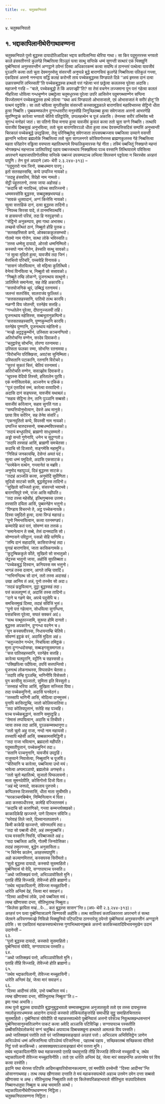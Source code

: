 ```yaml
---
title: ०४. चतुक्कनिपातो

---
```

४. चतुक्कनिपातो  


## १. भद्दाकापिलानीथेरीगाथावण्णना

चतुक्कनिपाते पुत्तो बुद्धस्स दायादोतिआदिका भद्दाय कापिलानिया थेरिया गाथा। सा किर पदुमुत्तरस्स भगवतो काले हंसवतीनगरे कुलगेहे निब्बत्तित्वा विञ्ञुतं पत्वा सत्थु सन्तिके धम्मं सुणन्ती सत्थारं एकं भिक्खुनिं पुब्बेनिवासं अनुस्सरन्तीनं अग्गट्ठाने ठपेन्तं दिस्वा अधिकारकम्मं कत्वा सयम्पि तं ठानन्तरं पत्थेत्वा यावजीवं पुञ्ञानि कत्वा ततो चुता देवमनुस्सेसु संसरन्ती अनुप्पन्ने बुद्धे बाराणसियं कुलगेहे निब्बत्तित्वा पतिकुलं गन्त्वा, एकदिवसं अत्तनो ननन्दाय सद्धिं कलहं करोन्ती ताय पच्चेकबुद्धस्स पिण्डपाते दिन्ने ‘‘अयं इमस्स दानं दत्वा उळारसम्पत्तिं लभिस्सती’’ति पच्चेकबुद्धस्स हत्थतो पत्तं गहेत्वा भत्तं छड्डेत्वा कललस्स पूरेत्वा अदासि। महाजनो गरहि – ‘‘बाले, पच्चेकबुद्धो ते किं अपरज्झी’’ति? सा तेसं वचनेन लज्जमाना पुन पत्तं गहेत्वा कललं नीहरित्वा धोवित्वा गन्धचुण्णेन उब्बट्टेत्वा चतुमधुरस्स पूरेत्वा उपरि आसित्तेन पदुमगब्भवण्णेन सप्पिना विज्जोतमानं पच्चेकबुद्धस्स हत्थे ठपेत्वा ‘‘यथा अयं पिण्डपातो ओभासजातो, एवं ओभासजातं मे सरीरं होतू’’ति पत्थनं पट्ठपेसि। सा ततो चवित्वा सुगतीसुयेव संसरन्ती कस्सपबुद्धकाले बाराणसियं महाविभवस्स सेट्ठिनो धीता हुत्वा निब्बत्ति। पुब्बकम्मफलेन दुग्गन्धसरीरा मनुस्सेहि जिगुच्छितब्बा हुत्वा संवेगजाता अत्तनो आभरणेहि सुवण्णिट्ठकं कारेत्वा भगवतो चेतिये पतिट्ठपेसि, उप्पलहत्थेन च पूजं अकासि। तेनस्सा सरीरं तस्मिंयेव भवे सुगन्धं मनोहरं जातं। सा पतिनो पिया मनापा हुत्वा यावजीवं कुसलं कत्वा ततो चुता सग्गे निब्बत्ति। तत्थापि यावजीवं दिब्बसुखं अनुभवित्वा, ततो चुता बाराणसिरञ्ञो धीता हुत्वा तत्थ देवसम्पत्तिसदिसं सम्पत्तिं अनुभवन्ती चिरकालं पच्चेकबुद्धे उपट्ठहित्वा, तेसु परिनिब्बुतेसु संवेगजाता तापसपब्बज्जाय पब्बजित्वा उय्याने वसन्ती झानानि भावेत्वा ब्रह्मलोके निब्बत्तित्वा ततो चुता सागलनगरे कोसियगोत्तस्स ब्राह्मणकुलस्स गेहे निब्बत्तित्वा महता परिहारेन वड्ढित्वा वयप्पत्ता महातित्थगामे पिप्फलिकुमारस्स गेहं नीता। तस्मिं पब्बजितुं निक्खन्ते महन्तं भोगक्खन्धं महन्तञ्च ञातिपरिवट्टं पहाय पब्बज्जत्थाय निक्खमित्वा पञ्च वस्सानि तित्थियारामे पविसित्वा अपरभागे महापजापतिगोतमिया सन्तिके पब्बज्जं उपसम्पदञ्च लभित्वा विपस्सनं पट्ठपेत्वा न चिरस्सेव अरहत्तं पापुणि। तेन वुत्तं अपदाने (अप॰ थेरी २.३.२४४-३१३) –  
‘‘पदुमुत्तरो नाम जिनो, सब्बधम्मान पारगू।  
इतो सतसहस्सम्हि, कप्पे उप्पज्जि नायको॥  
‘‘तदाहु हंसवतियं, विदेहो नाम नामतो।  
सेट्ठी पहूतरतनो, तस्स जाया अहोसहं॥  
‘‘कदाचि सो नरादिच्चं, उपेच्च सपरिज्जनो।  
धम्ममस्सोसि बुद्धस्स, सब्बदुक्खभयप्पहं॥  
‘‘सावकं धुतवादानं, अग्गं कित्तेसि नायको।  
सुत्वा सत्ताहिकं दानं, दत्वा बुद्धस्स तादिनो॥  
‘‘निपच्च सिरसा पादे, तं ठानमभिपत्थयिं।  
स हासयन्तो परिसं, तदा हि नरपुङ्गवो॥  
‘‘सेट्ठिनो अनुकम्पाय, इमा गाथा अभासथ।  
लच्छसे पत्थितं ठानं, निब्बुतो होहि पुत्तक॥  
‘‘सतसहस्सितो कप्पे, ओक्काककुलसम्भवो।  
गोतमो नाम गोत्तेन, सत्था लोके भविस्सति॥  
‘‘तस्स धम्मेसु दायादो, ओरसो धम्मनिम्मितो।  
कस्सपो नाम गोत्तेन, हेस्सति सत्थु सावको॥  
‘‘तं सुत्वा मुदितो हुत्वा, यावजीवं तदा जिनं।  
मेत्तचित्तो परिचरि, पच्चयेहि विनायकं॥  
‘‘सासनं जोतयित्वान, सो मद्दित्वा कुतित्थिये।  
वेनेय्यं विनयित्वा च, निब्बुतो सो ससावको॥  
‘‘निब्बुते तम्हि लोकग्गे, पूजनत्थाय सत्थुनो।  
ञातिमित्ते समानेत्वा, सह तेहि अकारयि॥  
‘‘सत्तयोजनिकं थूपं, उब्बिद्धं रतनामयं।  
जलन्तं सतरंसिंव, सालराजंव फुल्लितं॥  
‘‘सत्तसतसहस्सानि, पातियो तत्थ कारयि।  
नळग्गी विय जोतन्ती, रतनेहेव सत्तहि॥  
‘‘गन्धतेलेन पूरेत्वा, दीपानुज्जलयी तहिं।  
पूजनत्थाय महेसिस्स, सब्बभूतानुकम्पिनो॥  
‘‘सत्तसतसहस्सानि, पुण्णकुम्भानि कारयि।  
रतनेहेव पुण्णानि, पूजनत्थाय महेसिनो॥  
‘‘मज्झे अट्ठट्ठकुम्भीनं, उस्सिता कञ्चनग्घियो।  
अतिरोचन्ति वण्णेन, सरदेव दिवाकरो॥  
‘‘चतुद्वारेसु सोभन्ति, तोरणा रतनामया।  
उस्सिता फलका रम्मा, सोभन्ति रतनामया॥  
‘‘विरोचन्ति परिक्खित्ता, अवटंसा सुनिम्मिता।  
उस्सितानि पटाकानि, रतनानि विरोचरे॥  
‘‘सुरत्तं सुकतं चित्तं, चेतियं रतनामयं।  
अतिरोचति वण्णेन, ससञ्झोव दिवाकरो॥  
‘‘थूपस्स वेदियो तिस्सो, हरितालेन पूरयि।  
एकं मनोसिलायेकं, अञ्जनेन च एकिकं॥  
‘‘पूजं एतादिसं रम्मं, कारेत्वा वरवादिनो।  
अदासि दानं सङ्घस्स, यावजीवं यथाबलं॥  
‘‘सहाव सेट्ठिना तेन, तानि पुञ्ञानि सब्बसो।  
यावजीवं करित्वान, सहाव सुगतिं गता॥  
‘‘सम्पत्तियोनुभोत्वान, देवत्ते अथ मानुसे।  
छाया विय सरीरेन, सह तेनेव संसरिं॥  
‘‘एकनवुतितो कप्पे, विपस्सी नाम नायको।  
उप्पज्जि चारुदस्सनो, सब्बधम्मविपस्सको॥  
‘‘तदायं बन्धुपतियं, ब्राह्मणो साधुसम्मतो।  
अड्ढो सन्तो गुणेनापि, धनेन च सुदुग्गतो॥  
‘‘तदापि तस्साहं आसिं, ब्राह्मणी समचेतसा।  
कदाचि सो दिजवरो, सङ्गमेसि महामुनिं॥  
‘‘निसिन्नं जनकायम्हि, देसेन्तं अमतं पदं।  
सुत्वा धम्मं पमुदितो, अदासि एकसाटकं॥  
‘‘घरमेकेन वत्थेन, गन्त्वानेतं स मब्रवि।  
अनुमोद महापुञ्ञं, दिन्नं बुद्धस्स साटकं॥  
‘‘तदाहं अञ्जलिं कत्वा, अनुमोदिं सुपीणिता।  
सुदिन्नो साटको सामि, बुद्धसेट्ठस्स तादिनो॥  
‘‘सुखितो सज्जितो हुत्वा, संसरन्तो भवाभवे।  
बाराणसिपुरे रम्मे, राजा आसि महीपति॥  
‘‘तदा तस्स महेसीहं, इत्थिगुम्बस्स उत्तमा।  
तस्साति दयिता आसिं, पुब्बस्नेहेन भत्तुनो॥  
‘‘पिण्डाय विचरन्ते ते, अट्ठ पच्चेकनायके।  
दिस्वा पमुदितो हुत्वा, दत्वा पिण्डं महारहं॥  
‘‘पुनो निमन्तयित्वान, कत्वा रतनमण्डपं।  
कम्मारेहि कतं पत्तं, सोवण्णं वत तत्तकं॥  
‘‘समानेत्वान ते सब्बे, तेसं दानमदासि सो।  
सोण्णासने पविट्ठानं, पसन्नो सेहि पाणिभि॥  
‘‘तम्पि दानं सहादासिं, कासिराजेनहं तदा।  
पुनाहं बाराणसियं, जाता कासिकगामके॥  
‘‘कुटुम्बिककुले फीते, सुखितो सो सभातुको।  
जेट्ठस्स भातुनो जाया, अहोसिं सुपतिब्बता॥  
‘‘पच्चेकबुद्धं दिस्वान, कनियस्स मम भत्तुनो।  
भागन्नं तस्स दत्वान, आगते तम्हि पावदिं॥  
‘‘नाभिनन्दित्थ सो दानं, ततो तस्स अदासहं।  
उखा आनिय तं अन्नं, पुनो तस्सेव सो अदा॥  
‘‘तदन्नं छड्डयित्वान, दुट्ठा बुद्धस्सहं तदा।  
पत्तं कललपुण्णं तं, अदासिं तस्स तादिनो॥  
‘‘दाने च गहणे चेव, अपचे पदुसेपि च।  
समचित्तमुखं दिस्वा, तदाहं संविजिं भुसं॥  
‘‘पुनो पत्तं गहेत्वान, सोधयित्वा सुगन्धिना,  
पसन्नचित्ता पूरेत्वा, सघतं सक्करं अदं॥  
‘‘यत्थ यत्थूपपज्जामि, सुरूपा होमि दानतो।  
बुद्धस्स अपकारेन, दुग्गन्धा वदनेन च॥  
‘‘पुन कस्सपवीरस्स, निधायन्तम्हि चेतिये।  
सोवण्णं इट्ठकं वरं, अदासिं मुदिता अहं॥  
‘‘चतुज्जातेन गन्धेन, निचयित्वा तमिट्ठकं।  
मुत्ता दुग्गन्धदोसम्हा, सब्बङ्गसुसमागता॥  
‘‘सत्त पातिसहस्सानि, रतनेहेव सत्तहि।  
कारेत्वा घतपूरानि, वट्टीनि च सहस्ससो॥  
‘‘पक्खिपित्वा पदीपेत्वा, ठपयिं सत्तपन्तियो।  
पूजनत्थं लोकनाथस्स, विप्पसन्नेन चेतसा॥  
‘‘तदापि तम्हि पुञ्ञम्हि, भागिनीयि विसेसतो।  
पुन कासीसु सञ्जातो, सुमित्ता इति विस्सुतो॥  
‘‘तस्साहं भरिया आसिं, सुखिता सज्जिता पिया।  
तदा पच्चेकमुनिनो, अदासिं घनवेठनं॥  
‘‘तस्सापि भागिनी आसिं, मोदित्वा दानमुत्तमं।  
पुनापि कासिरट्ठम्हि, जातो कोलियजातिया॥  
‘‘तदा कोलियपुत्तानं, सतेहि सह पञ्चहि।  
पञ्च पच्चेकबुद्धानं, सतानि समुपट्ठहि॥  
‘‘तेमासं तप्पयित्वान, अदासि च तिचीवरे।  
जाया तस्स तदा आसिं, पुञ्ञकम्मपथानुगा॥  
‘‘ततो चुतो अहु राजा, नन्दो नाम महायसो।  
तस्सापि महेसी आसिं, सब्बकामसमिद्धिनी॥  
‘‘तदा राजा भवित्वान, ब्रह्मदत्तो महीपति।  
पदुमवतीपुत्तानं, पच्चेकमुनिनं तदा॥  
‘‘सतानि पञ्चनूनानि, यावजीवं उपट्ठहिं।  
राजुय्याने निवासेत्वा, निब्बुतानि च पूजयिं॥  
‘‘चेतियानि च कारेत्वा, पब्बजित्वा उभो मयं।  
भावेत्वा अप्पमञ्ञायो, ब्रह्मलोकं अगम्हसे॥  
‘‘ततो चुतो महातित्थे, सुजातो पिप्फलायनो।  
माता सुमनदेवीति, कोसिगोत्तो दिजो पिता॥  
‘‘अहं मद्दे जनपदे, साकलाय पुरुत्तमे।  
कप्पिलस्स दिजस्सासिं, धीता माता सुचीमति॥  
‘‘घरकञ्चनबिम्बेन, निम्मिनित्वान मं पिता।  
अदा कस्सपधीरस्स, कामेहि वज्जितस्समं॥  
‘‘कदाचि सो कारुणिको, गन्त्वा कम्मन्तपेक्खको।  
काकादिकेहि खज्जन्ते, पाणे दिस्वान संविजि॥  
‘‘घरेवाहं तिले जाते, दिस्वानातपतापने।  
किमी काकेहि खज्जन्ते, संवेगमलभिं तदा॥  
‘‘तदा सो पब्बजी धीरो, अहं तमनुपब्बजिं।  
पञ्च वस्सानि निवसिं, परिब्बाजवते अहं॥  
‘‘यदा पब्बजिता आसि, गोतमी जिनपोसिका।  
तदाहं तमुपगन्त्वा, बुद्धेन अनुसासिता॥  
‘‘न चिरेनेव कालेन, अरहत्तमपापुणिं।  
अहो कल्याणमित्तत्तं, कस्सपस्स सिरीमतो॥  
‘‘सुतो बुद्धस्स दायादो, कस्सपो सुसमाहितो।  
पुब्बेनिवासं यो वेदि, सग्गापायञ्च पस्सति॥  
‘‘अथो जातिक्खयं पत्तो, अभिञ्ञावोसितो मुनि।  
एताहि तीहि विज्जाहि, तेविज्जो होति ब्राह्मणो॥  
‘‘तथेव भद्दाकापिलानी, तेविज्जा मच्चुहायिनी।  
धारेति अन्तिमं देहं, जित्वा मारं सवाहनं॥  
‘‘दिस्वा आदीनवं लोके, उभो पब्बजिता मयं।  
त्यम्ह खीणासवा दन्ता, सीतिभूताम्ह निब्बुता॥  
‘‘किलेसा झापिता मय्हं…पे॰… कतं बुद्धस्स सासन’’न्ति॥ (अप॰ थेरी २.३.२४४-३१३)।  
अरहत्तं पन पत्वा पुब्बेनिवासञाणे चिण्णवसी अहोसि। तत्थ सातिसयं कताधिकारत्ता अपरभागे तं सत्था जेतवने अरियगणमज्झे निसिन्नो भिक्खुनियो पटिपाटिया ठानन्तरेसु ठपेन्तो पुब्बेनिवासं अनुस्सरन्तीनं अग्गट्ठाने ठपेसि। सा एकदिवसं महाकस्सपत्थेरस्स गुणाभित्थवनपुब्बकं अत्तनो कतकिच्चतादिविभावनमुखेन उदानं उदानेन्ती –  
६३.  
‘‘पुत्तो बुद्धस्स दायादो, कस्सपो सुसमाहितो।  
पुब्बेनिवासं योवेदि, सग्गापायञ्च पस्सति॥  
६४.  
‘‘अथो जातिक्खयं पत्तो, अभिञ्ञावोसितो मुनि।  
एताहि तीहि विज्जाहि, तेविज्जो होति ब्राह्मणो॥  
६५.  
‘‘तथेव भद्दाकापिलानी, तेविज्जा मच्चुहायिनी।  
धारेति अन्तिमं देहं, जेत्वा मारं सवाहनं॥  
६६.  
‘‘दिस्वा आदीनवं लोके, उभो पब्बजिता मयं।  
त्यम्ह खीणासवा दन्ता, सीतिभूताम्ह निब्बुता’’ति॥ –  
इमा गाथा अभासि।  
तत्थ पुत्तो बुद्धस्स दायादोति बुद्धानुबुद्धभावतो सम्मासम्बुद्धस्स अनुजातसुतो ततो एव तस्स दायभूतस्स नवलोकुत्तरधम्मस्स आदानेन दायादो कस्सपो लोकियलोकुत्तरेहि समाधीहि सुट्ठु समाहितचित्तताय सुसमाहितो। पुब्बेनिवासं योवेदीति यो महाकस्सपत्थेरो पुब्बेनिवासं अत्तनो परेसञ्च निवुत्थक्खन्धसन्तानं पुब्बेनिवासानुस्सतिञाणेन पाकटं कत्वा अवेदि अञ्ञासि पटिविज्झि। सग्गापायञ्च पस्सतीति छब्बीसतिदेवलोकभेदं सग्गं चतुब्बिधं अपायञ्च दिब्बचक्खुना हत्थतले आमलकं विय पस्सति।  
अथो जातिक्खयं पत्तोति ततो परं जातिक्खयसङ्खातं अरहत्तं पत्तो। अभिञ्ञाय अभिविसिट्ठेन ञाणेन अभिञ्ञेय्यं धम्मं अभिजानित्वा परिञ्ञेय्यं परिजानित्वा , पहातब्बं पहाय , सच्छिकातब्बं सच्छिकत्वा वोसितो निट्ठं पत्तो कतकिच्चो। आसवक्खयपञ्ञासङ्खातं मोनं पत्तत्ता मुनि।  
तथेव भद्दाकापिलानीति यथा महाकस्सपो एताहि यथावुत्ताहि तीहि विज्जाहि तेविज्जो मच्चुहायी च, तथेव भद्दाकापिलानी तेविज्जा मच्चुहायिनीति। ततो एव धारेति अन्तिमं देहं, जेत्वा मारं सवाहनन्ति अत्तानमेव परं विय कत्वा दस्सेति।  
इदानि यथा थेरस्स पटिपत्ति आदिमज्झपरियोसानकल्याणा, एवं ममपीति दस्सेन्ती ‘‘दिस्वा आदीनव’’न्ति ओसानगाथमाह। तत्थ त्यम्ह खीणासवा दन्ताति ते मयं महाकस्सपत्थेरो अहञ्च उत्तमेन दमेन दन्ता सब्बसो खीणासवा च अम्ह। सीतिभूताम्ह निब्बुताति ततो एव किलेसपरिळाहाभावतो सीतिभूता सउपादिसेसाय निब्बानधातुया निब्बुता च अम्ह भवामाति अत्थो।  
भद्दाकापिलानीथेरीगाथावण्णना निट्ठिता।  
चतुक्कनिपातवण्णना निट्ठिता।  